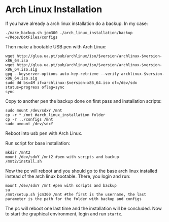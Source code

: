 # Arch Linux Installation

If you have already a arch linux installation do a backup. In my case:
```
./make_backup.sh jcm300 ./arch_linux_installation/backup ~/Reps/DotFiles/configs
```

Then make a bootable USB pen with Arch Linux:
```
wget http://glua.ua.pt/pub/archlinux/iso/$version/archlinux-$version-x86_64.iso
wget http://glua.ua.pt/pub/archlinux/iso/$version/archlinux-$version-x86_64.iso.sig
gpg --keyserver-options auto-key-retrieve --verify archlinux-$version-x86_64.iso.sig
sudo dd bs=4M if=archlinux-$version-x86_64.iso of=/dev/sdx status=progress oflag=sync
sync
```

Copy to another pen the backup done on first pass and installation scripts:
```
sudo mount /dev/sdxY /mnt
cp -r * /mnt #arch_linux_installation folder
cp -r ../configs /mnt
sudo umount /dev/sdxY
```

Reboot into usb pen with Arch Linux.

Run script for base installation:
```
mkdir /mnt2
mount /dev/sdxY /mnt2 #pen with scripts and backup
/mnt2/install.sh
```

Now the pc will reboot and you should go to the base arch linux installed instead of the arch linux bootable. There, you login and run:
```
mount /dev/sdxY /mnt #pen with scripts and backup
su
/mnt/setup.sh jcm300 /mnt #the first is the username, the last parameter is the path for the folder with backup and configs
```

The pc will reboot one last time and the installation will be concluded. Now to start the graphical environment, login and run `startx`.
